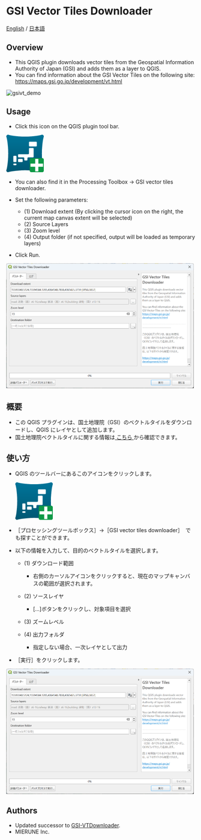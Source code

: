 # GSI Vector Tiles Downloader

[English](#Overview) / [日本語](#概要)

## Overview

- This QGIS plugin downloads vector tiles from the Geospatial Information Authority of Japan (GSI) and adds them as a layer to QGIS.
- You can find information about the GSI Vector Tiles on the following site: https://maps.gsi.go.jp/development/vt.html

![gsivt_demo](./imgs/gsivt.gif)

## Usage

- Click this icon on the QGIS plugin tool bar.

<img width="100" src="./imgs/icon.png" />

- You can also find it in the Processing Toolbox -> GSI vector tiles downloader.
- Set the following parameters:

  - (1) Download extent (By clicking the cursor icon on the right, the current map canvas extent will be selected)
  - (2) Source Layers
  - (3) Zoom level
  - (4) Output folder (if not specified, output will be loaded as temporary layers)

- Click Run.

<img width="500" src="./imgs/parameters.png" />

## 概要

- この QGIS プラグインは、国土地理院（GSI）のベクトルタイルをダウンロードし、QGIS にレイヤとして追加します。
- 国土地理院ベクトルタイルに関する情報は[ こちら ](https://maps.gsi.go.jp/development/vt.html)から確認できます。

## 使い方

- QGIS のツールバーにあるこのアイコンをクリックします。

  <img width="100" src="./imgs/icon.png" />

- ［プロセッシングツールボックス］->［GSI vector tiles downloader］　でも探すことができます。
- 以下の情報を入力して、目的のベクトルタイルを選択します。

  - (1) ダウンロード範囲

    - 右側のカーソルアイコンをクリックすると、現在のマップキャンバスの範囲が選択されます。

  - (2) ソースレイヤ
    - [...]ボタンをクリックし、対象項目を選択
 
  - (3) ズームレベル
  - (4) 出力フォルダ
    - 指定しない場合、一次レイヤとして出力

- ［実行］をクリックします。

<img width="500" src="./imgs/parameters.png" />

## Authors

- Updated successor to [GSI-VTDownloader](https://github.com/Kanahiro/GSI-VTDownloader).
- MIERUNE Inc.
